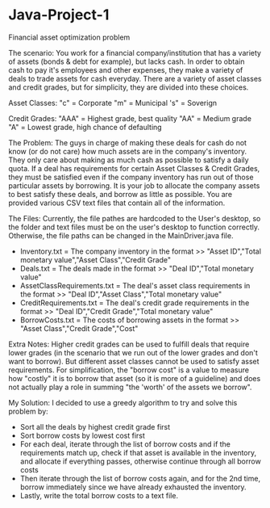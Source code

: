 # Java-Project-1
Financial asset optimization problem

The scenario:
You work for a financial company/institution that has a variety of assets (bonds & debt for example), but lacks cash. In order to obtain cash to pay it's employees and other expenses, they make a variety of deals to trade assets for cash everyday. There are a variety of asset classes and credit grades, but for simplicity, they are divided into these choices.

Asset Classes:
"c" = Corporate
"m" = Municipal
's" = Soverign

Credit Grades:
"AAA" = Highest grade, best quality
"AA"  = Medium grade
"A"   = Lowest grade, high chance of defaulting

The Problem:
The guys in charge of making these deals for cash do not know (or do not care) how much assets are in the company's inventory. They only care about making as much cash as possible to satisfy a daily quota. If a deal has requirements for certain Asset Classes & Credit Grades, they must be satisfied even if the company inventory has run out of those particular assets by borrowing. 
It is your job to allocate the company assets to best satisfy these deals, and borrow as little as possible. You are provided various CSV text files that contain all of the information.

The Files:
Currently, the file pathes are hardcoded to the User's desktop, so the folder and text files must be on the user's desktop to function correctly. Otherwise, the file paths can be changed in the MainDriver.java file.
- Inventory.txt = The company inventory in the format >> "Asset ID","Total monetary value","Asset Class","Credit Grade"
- Deals.txt = The deals made in the format >> "Deal ID","Total monetary value"
- AssetClassRequirements.txt = The deal's asset class requirements in the format >> "Deal ID","Asset Class","Total monetary value"
- CreditRequirements.txt = The deal's credit grade requirements in the format >> "Deal ID","Credit Grade","Total monetary value"
- BorrowCosts.txt = The costs of borrowing assets in the format >> "Asset Class","Credit Grade","Cost"

Extra Notes:
Higher credit grades can be used to fulfill deals that require lower grades (in the scenario that we run out of the lower grades and don't want to borrow). But different asset classes cannot be used to satisfy asset requirements. For simplification, the "borrow cost" is a value to measure how "costly" it is to borrow that asset (so it is more of a guideline) and does not actually play a role in summing "the 'worth' of the assets we borrow".

My Solution:
I decided to use a greedy algorithm to try and solve this problem by:
- Sort all the deals by highest credit grade first
- Sort borrow costs by lowest cost first
- For each deal, iterate through the list of borrow costs and if the requirements match up, check if that asset is available in the inventory, and allocate if everything passes, otherwise continue through all borrow costs
- Then iterate through the list of borrow costs again, and for the 2nd time, borrow immediately since we have already exhausted the inventory.
- Lastly, write the total borrow costs to a text file.
